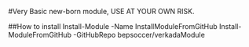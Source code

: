 #Very Basic new-born module, USE AT YOUR OWN RISK.

##How to install
Install-Module -Name InstallModuleFromGitHub
Install-ModuleFromGitHub -GitHubRepo bepsoccer/verkadaModule